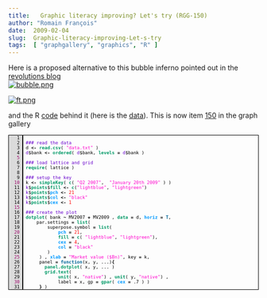 ```yaml
---
title:   Graphic literacy improving? Let's try (RGG-150)
author: "Romain François"
date:  2009-02-04
slug:  Graphic-literacy-improving-Let-s-try
tags:  [ "graphgallery", "graphics", "R" ]
---
```

<div class="post-content">Here is a proposed alternative to this bubble inferno pointed out in the <a href="http://blog.revolution-computing.com/2009/02/graphic-literacy-improving.html">revolutions blog</a>

<a href="http://ftalphaville.ft.com/blog/2009/01/22/51558/that-jp-morgan-picture-official-redux/">
<img src="/public/posts/financialtimes/bubble_m.jpg" alt="bubble.png" style="margin: 0 auto; display: block;" title="bubble.png, fév. 2009"></a>

<a href="/public/posts/financialtimes/ft.png"><img src="/public/posts/financialtimes/ft_m.jpg" alt="ft.png" style="margin: 0 auto; display: block;" title="ft.png, fév. 2009"></a>

and the R <a href="/public/posts/financialtimes/plot.R">code</a> behind it (here is the <a href="/public/posts/financialtimes/data.txt">data</a>). This is now item <a href="http://addictedtor.free.fr/graphiques/RGraphGallery.php?graph=150">150</a> in the graph gallery

<pre style="border: 1px solid black; font-size:xx-small !important;"><font color="#000000"><span style="background:#dbdbdb; border-right:solid 2px black; margin-right:5px; "><font color="#000000">   1 </font></span>
<span style="background:#dbdbdb; border-right:solid 2px black; margin-right:5px; "><font color="#000000">   2 </font></span><font color="#6600cc">### </font><font color="#6600cc">read</font><font color="#6600cc"> </font><font color="#6600cc">the</font><font color="#6600cc"> </font><font color="#6600cc">data</font>
<span style="background:#dbdbdb; border-right:solid 2px black; margin-right:5px; "><font color="#000000">   3 </font></span>d <font color="#000000"><strong>&lt;-</strong></font> <font color="#009966"><strong>read.csv</strong></font>( <font color="#ff00cc">"</font><font color="#ff00cc">data.txt</font><font color="#ff00cc">"</font> )
<span style="background:#dbdbdb; border-right:solid 2px black; margin-right:5px; "><font color="#000000">   4 </font></span><font color="#6600cc">d</font>$bank <font color="#000000"><strong>&lt;-</strong></font> <font color="#009966"><strong>ordered</strong></font>( <font color="#6600cc">d</font>$bank, <font color="#009966"><strong>levels</strong></font> <font color="#000000"><strong>=</strong></font> <font color="#6600cc">d</font>$bank )
<span style="background:#dbdbdb; border-right:solid 2px black; margin-right:5px; "><font color="#990066">   5 </font></span>
<span style="background:#dbdbdb; border-right:solid 2px black; margin-right:5px; "><font color="#000000">   6 </font></span><font color="#6600cc">### </font><font color="#6600cc">load</font><font color="#6600cc"> </font><font color="#6600cc">lattice</font><font color="#6600cc"> </font><font color="#6600cc">and</font><font color="#6600cc"> </font><font color="#6600cc">grid</font>
<span style="background:#dbdbdb; border-right:solid 2px black; margin-right:5px; "><font color="#000000">   7 </font></span><font color="#009966"><strong>require</strong></font>( lattice )
<span style="background:#dbdbdb; border-right:solid 2px black; margin-right:5px; "><font color="#000000">   8 </font></span>
<span style="background:#dbdbdb; border-right:solid 2px black; margin-right:5px; "><font color="#000000">   9 </font></span><font color="#6600cc">### </font><font color="#6600cc">setup</font><font color="#6600cc"> </font><font color="#6600cc">the</font><font color="#6600cc"> </font><font color="#6600cc">key</font>
<span style="background:#dbdbdb; border-right:solid 2px black; margin-right:5px; "><font color="#990066">  10 </font></span>k <font color="#000000"><strong>&lt;-</strong></font> <font color="#009966"><strong>simpleKey</strong></font>( <font color="#009966"><strong>c</strong></font>( <font color="#ff00cc">"</font><font color="#ff00cc">Q2</font><font color="#ff00cc"> </font><font color="#ff00cc">2007</font><font color="#ff00cc">"</font>,  <font color="#ff00cc">"</font><font color="#ff00cc">January</font><font color="#ff00cc"> </font><font color="#ff00cc">20th</font><font color="#ff00cc"> </font><font color="#ff00cc">2009</font><font color="#ff00cc">"</font> ) )
<span style="background:#dbdbdb; border-right:solid 2px black; margin-right:5px; "><font color="#000000">  11 </font></span><font color="#6600cc">k</font>$<font color="#009966"><strong>points</strong></font>$<font color="#009966"><strong>fill</strong></font> <font color="#000000"><strong>&lt;-</strong></font> <font color="#009966"><strong>c</strong></font>(<font color="#ff00cc">"</font><font color="#ff00cc">lightblue</font><font color="#ff00cc">"</font>, <font color="#ff00cc">"</font><font color="#ff00cc">lightgreen</font><font color="#ff00cc">"</font>)
<span style="background:#dbdbdb; border-right:solid 2px black; margin-right:5px; "><font color="#000000">  12 </font></span><font color="#6600cc">k</font>$<font color="#009966"><strong>points</strong></font>$<font color="#0099ff"><strong>pch</strong></font> <font color="#000000"><strong>&lt;-</strong></font> <font color="#ff0000">21</font>
<span style="background:#dbdbdb; border-right:solid 2px black; margin-right:5px; "><font color="#000000">  13 </font></span><font color="#6600cc">k</font>$<font color="#009966"><strong>points</strong></font>$<font color="#0099ff"><strong>col</strong></font> <font color="#000000"><strong>&lt;-</strong></font> <font color="#ff00cc">"</font><font color="#ff00cc">black</font><font color="#ff00cc">"</font>
<span style="background:#dbdbdb; border-right:solid 2px black; margin-right:5px; "><font color="#000000">  14 </font></span><font color="#6600cc">k</font>$<font color="#009966"><strong>points</strong></font>$<font color="#0099ff"><strong>cex</strong></font> <font color="#000000"><strong>&lt;-</strong></font> <font color="#ff0000">1</font>
<span style="background:#dbdbdb; border-right:solid 2px black; margin-right:5px; "><font color="#990066">  15 </font></span>
<span style="background:#dbdbdb; border-right:solid 2px black; margin-right:5px; "><font color="#000000">  16 </font></span><font color="#6600cc">### </font><font color="#6600cc">create</font><font color="#6600cc"> </font><font color="#6600cc">the</font><font color="#6600cc"> </font><font color="#6600cc">plot</font>
<span style="background:#dbdbdb; border-right:solid 2px black; margin-right:5px; "><font color="#000000">  17 </font></span><font color="#009966"><strong>dotplot</strong></font>( bank <font color="#000000"><strong>~</strong></font> MV2007 <font color="#000000"><strong>+</strong></font> MV2009 , <font color="#009966"><strong>data</strong></font> <font color="#000000"><strong>=</strong></font> d, <font color="#0099ff"><strong>horiz</strong></font> <font color="#000000"><strong>=</strong></font> <font color="#006699"><strong>T</strong></font>, 
<span style="background:#dbdbdb; border-right:solid 2px black; margin-right:5px; "><font color="#000000">  18 </font></span>    par.settings <font color="#000000"><strong>=</strong></font> <font color="#009966"><strong>list</strong></font>( 
<span style="background:#dbdbdb; border-right:solid 2px black; margin-right:5px; "><font color="#000000">  19 </font></span>        superpose.symbol <font color="#000000"><strong>=</strong></font> <font color="#009966"><strong>list</strong></font>( 
<span style="background:#dbdbdb; border-right:solid 2px black; margin-right:5px; "><font color="#990066">  20 </font></span>            <font color="#0099ff"><strong>pch</strong></font> <font color="#000000"><strong>=</strong></font> <font color="#ff0000">21</font>, 
<span style="background:#dbdbdb; border-right:solid 2px black; margin-right:5px; "><font color="#000000">  21 </font></span>            <font color="#009966"><strong>fill</strong></font> <font color="#000000"><strong>=</strong></font> <font color="#009966"><strong>c</strong></font>( <font color="#ff00cc">"</font><font color="#ff00cc">lightblue</font><font color="#ff00cc">"</font>, <font color="#ff00cc">"</font><font color="#ff00cc">lightgreen</font><font color="#ff00cc">"</font>), 
<span style="background:#dbdbdb; border-right:solid 2px black; margin-right:5px; "><font color="#000000">  22 </font></span>            <font color="#0099ff"><strong>cex</strong></font> <font color="#000000"><strong>=</strong></font> <font color="#ff0000">4</font>, 
<span style="background:#dbdbdb; border-right:solid 2px black; margin-right:5px; "><font color="#000000">  23 </font></span>            <font color="#0099ff"><strong>col</strong></font> <font color="#000000"><strong>=</strong></font> <font color="#ff00cc">"</font><font color="#ff00cc">black</font><font color="#ff00cc">"</font>  
<span style="background:#dbdbdb; border-right:solid 2px black; margin-right:5px; "><font color="#000000">  24 </font></span>        )
<span style="background:#dbdbdb; border-right:solid 2px black; margin-right:5px; "><font color="#990066">  25 </font></span>     ) , <font color="#0099ff"><strong>xlab</strong></font> <font color="#000000"><strong>=</strong></font> <font color="#ff00cc">"</font><font color="#ff00cc">Market</font><font color="#ff00cc"> </font><font color="#ff00cc">value</font><font color="#ff00cc"> </font><font color="#ff00cc">($Bn)</font><font color="#ff00cc">"</font>, key <font color="#000000"><strong>=</strong></font> k, 
<span style="background:#dbdbdb; border-right:solid 2px black; margin-right:5px; "><font color="#000000">  26 </font></span>     panel <font color="#000000"><strong>=</strong></font> <font color="#006699"><strong>function</strong></font>(x, y, ...)<font color="#000000"><strong>{</strong></font>
<span style="background:#dbdbdb; border-right:solid 2px black; margin-right:5px; "><font color="#000000">  27 </font></span>       <font color="#009966"><strong>panel.dotplot</strong></font>( x, y, ... )
<span style="background:#dbdbdb; border-right:solid 2px black; margin-right:5px; "><font color="#000000">  28 </font></span>       <font color="#009966"><strong>grid.text</strong></font>( 
<span style="background:#dbdbdb; border-right:solid 2px black; margin-right:5px; "><font color="#000000">  29 </font></span>            <font color="#009966"><strong>unit</strong></font>( x, <font color="#ff00cc">"</font><font color="#ff00cc">native</font><font color="#ff00cc">"</font>) , <font color="#009966"><strong>unit</strong></font>( y, <font color="#ff00cc">"</font><font color="#ff00cc">native</font><font color="#ff00cc">"</font>) , 
<span style="background:#dbdbdb; border-right:solid 2px black; margin-right:5px; "><font color="#990066">  30 </font></span>            label <font color="#000000"><strong>=</strong></font> x, gp <font color="#000000"><strong>=</strong></font> <font color="#009966"><strong>gpar</strong></font>( <font color="#0099ff"><strong>cex</strong></font> <font color="#000000"><strong>=</strong></font> .7 ) )
<span style="background:#dbdbdb; border-right:solid 2px black; margin-right:5px; "><font color="#000000">  31 </font></span>     <font color="#000000"><strong>}</strong></font> ) 
</font></pre>
</div>
